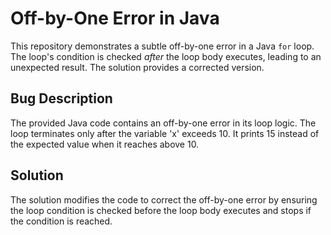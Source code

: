# Off-by-One Error in Java

This repository demonstrates a subtle off-by-one error in a Java `for` loop.  The loop's condition is checked *after* the loop body executes, leading to an unexpected result. The solution provides a corrected version. 

## Bug Description
The provided Java code contains an off-by-one error in its loop logic.  The loop terminates only after the variable 'x' exceeds 10. It prints 15 instead of the expected value when it reaches above 10. 

## Solution
The solution modifies the code to correct the off-by-one error by ensuring the loop condition is checked before the loop body executes and stops if the condition is reached.
